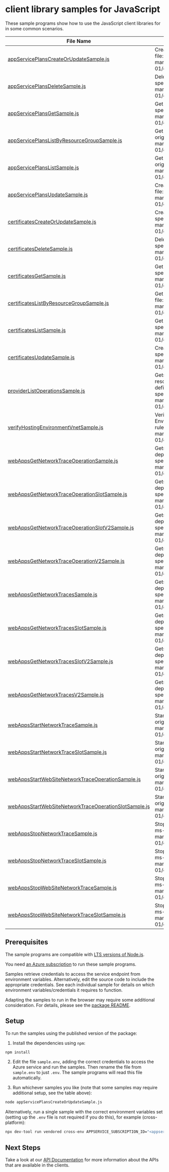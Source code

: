 # client library samples for JavaScript

These sample programs show how to use the JavaScript client libraries for in some common scenarios.

| **File Name**                                                                                               | **Description**                                                                                                                                                                                                                                      |
| ----------------------------------------------------------------------------------------------------------- | ---------------------------------------------------------------------------------------------------------------------------------------------------------------------------------------------------------------------------------------------------- |
| [appServicePlansCreateOrUpdateSample.js][appserviceplanscreateorupdatesample]                               | Creates or updates an App Service Plan. x-ms-original-file: specification/web/resource-manager/Microsoft.Web/stable/2018-02-01/examples/CreateOrUpdateAppServicePlan.json                                                                            |
| [appServicePlansDeleteSample.js][appserviceplansdeletesample]                                               | Delete an App Service plan. x-ms-original-file: specification/web/resource-manager/Microsoft.Web/stable/2018-02-01/examples/DeleteAppServicePlan.json                                                                                                |
| [appServicePlansGetSample.js][appserviceplansgetsample]                                                     | Get an App Service plan. x-ms-original-file: specification/web/resource-manager/Microsoft.Web/stable/2018-02-01/examples/GetAppServicePlan.json                                                                                                      |
| [appServicePlansListByResourceGroupSample.js][appserviceplanslistbyresourcegroupsample]                     | Get all App Service plans in a resource group. x-ms-original-file: specification/web/resource-manager/Microsoft.Web/stable/2018-02-01/examples/ListAppServicePlansByResourceGroup.json                                                               |
| [appServicePlansListSample.js][appserviceplanslistsample]                                                   | Get all App Service plans for a subscription. x-ms-original-file: specification/web/resource-manager/Microsoft.Web/stable/2018-02-01/examples/ListAppServicePlans.json                                                                               |
| [appServicePlansUpdateSample.js][appserviceplansupdatesample]                                               | Creates or updates an App Service Plan. x-ms-original-file: specification/web/resource-manager/Microsoft.Web/stable/2018-02-01/examples/PatchAppServicePlan.json                                                                                     |
| [certificatesCreateOrUpdateSample.js][certificatescreateorupdatesample]                                     | Create or update a certificate. x-ms-original-file: specification/web/resource-manager/Microsoft.Web/stable/2018-02-01/examples/CreateOrUpdateCertificate.json                                                                                       |
| [certificatesDeleteSample.js][certificatesdeletesample]                                                     | Delete a certificate. x-ms-original-file: specification/web/resource-manager/Microsoft.Web/stable/2018-02-01/examples/DeleteCertificate.json                                                                                                         |
| [certificatesGetSample.js][certificatesgetsample]                                                           | Get a certificate. x-ms-original-file: specification/web/resource-manager/Microsoft.Web/stable/2018-02-01/examples/GetCertificate.json                                                                                                               |
| [certificatesListByResourceGroupSample.js][certificateslistbyresourcegroupsample]                           | Get all certificates in a resource group. x-ms-original-file: specification/web/resource-manager/Microsoft.Web/stable/2018-02-01/examples/ListCertificatesByResourceGroup.json                                                                       |
| [certificatesListSample.js][certificateslistsample]                                                         | Get all certificates for a subscription. x-ms-original-file: specification/web/resource-manager/Microsoft.Web/stable/2018-02-01/examples/ListCertificates.json                                                                                       |
| [certificatesUpdateSample.js][certificatesupdatesample]                                                     | Create or update a certificate. x-ms-original-file: specification/web/resource-manager/Microsoft.Web/stable/2018-02-01/examples/PatchCertificate.json                                                                                                |
| [providerListOperationsSample.js][providerlistoperationssample]                                             | Gets all available operations for the Microsoft.Web resource provider. Also exposes resource metric definitions x-ms-original-file: specification/web/resource-manager/Microsoft.Web/stable/2018-02-01/examples/ListOperations.json                  |
| [verifyHostingEnvironmentVnetSample.js][verifyhostingenvironmentvnetsample]                                 | Verifies if this VNET is compatible with an App Service Environment by analyzing the Network Security Group rules. x-ms-original-file: specification/web/resource-manager/Microsoft.Web/stable/2018-02-01/examples/VerifyHostingEnvironmentVnet.json |
| [webAppsGetNetworkTraceOperationSample.js][webappsgetnetworktraceoperationsample]                           | Gets a named operation for a network trace capturing (or deployment slot, if specified). x-ms-original-file: specification/web/resource-manager/Microsoft.Web/stable/2018-02-01/examples/GetWebSiteNetworkTraceOperation.json                        |
| [webAppsGetNetworkTraceOperationSlotSample.js][webappsgetnetworktraceoperationslotsample]                   | Gets a named operation for a network trace capturing (or deployment slot, if specified). x-ms-original-file: specification/web/resource-manager/Microsoft.Web/stable/2018-02-01/examples/GetWebSiteNetworkTraceOperation.json                        |
| [webAppsGetNetworkTraceOperationSlotV2Sample.js][webappsgetnetworktraceoperationslotv2sample]               | Gets a named operation for a network trace capturing (or deployment slot, if specified). x-ms-original-file: specification/web/resource-manager/Microsoft.Web/stable/2018-02-01/examples/GetWebSiteNetworkTraceOperation.json                        |
| [webAppsGetNetworkTraceOperationV2Sample.js][webappsgetnetworktraceoperationv2sample]                       | Gets a named operation for a network trace capturing (or deployment slot, if specified). x-ms-original-file: specification/web/resource-manager/Microsoft.Web/stable/2018-02-01/examples/GetWebSiteNetworkTraceOperation.json                        |
| [webAppsGetNetworkTracesSample.js][webappsgetnetworktracessample]                                           | Gets a named operation for a network trace capturing (or deployment slot, if specified). x-ms-original-file: specification/web/resource-manager/Microsoft.Web/stable/2018-02-01/examples/GetWebSiteNetworkTraces.json                                |
| [webAppsGetNetworkTracesSlotSample.js][webappsgetnetworktracesslotsample]                                   | Gets a named operation for a network trace capturing (or deployment slot, if specified). x-ms-original-file: specification/web/resource-manager/Microsoft.Web/stable/2018-02-01/examples/GetWebSiteNetworkTraces.json                                |
| [webAppsGetNetworkTracesSlotV2Sample.js][webappsgetnetworktracesslotv2sample]                               | Gets a named operation for a network trace capturing (or deployment slot, if specified). x-ms-original-file: specification/web/resource-manager/Microsoft.Web/stable/2018-02-01/examples/GetWebSiteNetworkTraces.json                                |
| [webAppsGetNetworkTracesV2Sample.js][webappsgetnetworktracesv2sample]                                       | Gets a named operation for a network trace capturing (or deployment slot, if specified). x-ms-original-file: specification/web/resource-manager/Microsoft.Web/stable/2018-02-01/examples/GetWebSiteNetworkTraces.json                                |
| [webAppsStartNetworkTraceSample.js][webappsstartnetworktracesample]                                         | Start capturing network packets for the site. x-ms-original-file: specification/web/resource-manager/Microsoft.Web/stable/2018-02-01/examples/StartWebSiteNetworkTraceOperation.json                                                                 |
| [webAppsStartNetworkTraceSlotSample.js][webappsstartnetworktraceslotsample]                                 | Start capturing network packets for the site. x-ms-original-file: specification/web/resource-manager/Microsoft.Web/stable/2018-02-01/examples/StartWebSiteNetworkTraceOperation.json                                                                 |
| [webAppsStartWebSiteNetworkTraceOperationSample.js][webappsstartwebsitenetworktraceoperationsample]         | Start capturing network packets for the site. x-ms-original-file: specification/web/resource-manager/Microsoft.Web/stable/2018-02-01/examples/StartWebSiteNetworkTraceOperation.json                                                                 |
| [webAppsStartWebSiteNetworkTraceOperationSlotSample.js][webappsstartwebsitenetworktraceoperationslotsample] | Start capturing network packets for the site. x-ms-original-file: specification/web/resource-manager/Microsoft.Web/stable/2018-02-01/examples/StartWebSiteNetworkTraceOperation.json                                                                 |
| [webAppsStopNetworkTraceSample.js][webappsstopnetworktracesample]                                           | Stop ongoing capturing network packets for the site. x-ms-original-file: specification/web/resource-manager/Microsoft.Web/stable/2018-02-01/examples/StopWebSiteNetworkTrace.json                                                                    |
| [webAppsStopNetworkTraceSlotSample.js][webappsstopnetworktraceslotsample]                                   | Stop ongoing capturing network packets for the site. x-ms-original-file: specification/web/resource-manager/Microsoft.Web/stable/2018-02-01/examples/StopWebSiteNetworkTrace.json                                                                    |
| [webAppsStopWebSiteNetworkTraceSample.js][webappsstopwebsitenetworktracesample]                             | Stop ongoing capturing network packets for the site. x-ms-original-file: specification/web/resource-manager/Microsoft.Web/stable/2018-02-01/examples/StopWebSiteNetworkTrace.json                                                                    |
| [webAppsStopWebSiteNetworkTraceSlotSample.js][webappsstopwebsitenetworktraceslotsample]                     | Stop ongoing capturing network packets for the site. x-ms-original-file: specification/web/resource-manager/Microsoft.Web/stable/2018-02-01/examples/StopWebSiteNetworkTrace.json                                                                    |

## Prerequisites

The sample programs are compatible with [LTS versions of Node.js](https://github.com/nodejs/release#release-schedule).

You need [an Azure subscription][freesub] to run these sample programs.

Samples retrieve credentials to access the service endpoint from environment variables. Alternatively, edit the source code to include the appropriate credentials. See each individual sample for details on which environment variables/credentials it requires to function.

Adapting the samples to run in the browser may require some additional consideration. For details, please see the [package README][package].

## Setup

To run the samples using the published version of the package:

1. Install the dependencies using `npm`:

```bash
npm install
```

2. Edit the file `sample.env`, adding the correct credentials to access the Azure service and run the samples. Then rename the file from `sample.env` to just `.env`. The sample programs will read this file automatically.

3. Run whichever samples you like (note that some samples may require additional setup, see the table above):

```bash
node appServicePlansCreateOrUpdateSample.js
```

Alternatively, run a single sample with the correct environment variables set (setting up the `.env` file is not required if you do this), for example (cross-platform):

```bash
npx dev-tool run vendored cross-env APPSERVICE_SUBSCRIPTION_ID="<appservice subscription id>" APPSERVICE_RESOURCE_GROUP="<appservice resource group>" node appServicePlansCreateOrUpdateSample.js
```

## Next Steps

Take a look at our [API Documentation][apiref] for more information about the APIs that are available in the clients.

[appserviceplanscreateorupdatesample]: https://github.com/Azure/azure-sdk-for-js/blob/main/sdk/appservice/arm-appservice-profile-2020-09-01-hybrid/samples/v2/javascript/appServicePlansCreateOrUpdateSample.js
[appserviceplansdeletesample]: https://github.com/Azure/azure-sdk-for-js/blob/main/sdk/appservice/arm-appservice-profile-2020-09-01-hybrid/samples/v2/javascript/appServicePlansDeleteSample.js
[appserviceplansgetsample]: https://github.com/Azure/azure-sdk-for-js/blob/main/sdk/appservice/arm-appservice-profile-2020-09-01-hybrid/samples/v2/javascript/appServicePlansGetSample.js
[appserviceplanslistbyresourcegroupsample]: https://github.com/Azure/azure-sdk-for-js/blob/main/sdk/appservice/arm-appservice-profile-2020-09-01-hybrid/samples/v2/javascript/appServicePlansListByResourceGroupSample.js
[appserviceplanslistsample]: https://github.com/Azure/azure-sdk-for-js/blob/main/sdk/appservice/arm-appservice-profile-2020-09-01-hybrid/samples/v2/javascript/appServicePlansListSample.js
[appserviceplansupdatesample]: https://github.com/Azure/azure-sdk-for-js/blob/main/sdk/appservice/arm-appservice-profile-2020-09-01-hybrid/samples/v2/javascript/appServicePlansUpdateSample.js
[certificatescreateorupdatesample]: https://github.com/Azure/azure-sdk-for-js/blob/main/sdk/appservice/arm-appservice-profile-2020-09-01-hybrid/samples/v2/javascript/certificatesCreateOrUpdateSample.js
[certificatesdeletesample]: https://github.com/Azure/azure-sdk-for-js/blob/main/sdk/appservice/arm-appservice-profile-2020-09-01-hybrid/samples/v2/javascript/certificatesDeleteSample.js
[certificatesgetsample]: https://github.com/Azure/azure-sdk-for-js/blob/main/sdk/appservice/arm-appservice-profile-2020-09-01-hybrid/samples/v2/javascript/certificatesGetSample.js
[certificateslistbyresourcegroupsample]: https://github.com/Azure/azure-sdk-for-js/blob/main/sdk/appservice/arm-appservice-profile-2020-09-01-hybrid/samples/v2/javascript/certificatesListByResourceGroupSample.js
[certificateslistsample]: https://github.com/Azure/azure-sdk-for-js/blob/main/sdk/appservice/arm-appservice-profile-2020-09-01-hybrid/samples/v2/javascript/certificatesListSample.js
[certificatesupdatesample]: https://github.com/Azure/azure-sdk-for-js/blob/main/sdk/appservice/arm-appservice-profile-2020-09-01-hybrid/samples/v2/javascript/certificatesUpdateSample.js
[providerlistoperationssample]: https://github.com/Azure/azure-sdk-for-js/blob/main/sdk/appservice/arm-appservice-profile-2020-09-01-hybrid/samples/v2/javascript/providerListOperationsSample.js
[verifyhostingenvironmentvnetsample]: https://github.com/Azure/azure-sdk-for-js/blob/main/sdk/appservice/arm-appservice-profile-2020-09-01-hybrid/samples/v2/javascript/verifyHostingEnvironmentVnetSample.js
[webappsgetnetworktraceoperationsample]: https://github.com/Azure/azure-sdk-for-js/blob/main/sdk/appservice/arm-appservice-profile-2020-09-01-hybrid/samples/v2/javascript/webAppsGetNetworkTraceOperationSample.js
[webappsgetnetworktraceoperationslotsample]: https://github.com/Azure/azure-sdk-for-js/blob/main/sdk/appservice/arm-appservice-profile-2020-09-01-hybrid/samples/v2/javascript/webAppsGetNetworkTraceOperationSlotSample.js
[webappsgetnetworktraceoperationslotv2sample]: https://github.com/Azure/azure-sdk-for-js/blob/main/sdk/appservice/arm-appservice-profile-2020-09-01-hybrid/samples/v2/javascript/webAppsGetNetworkTraceOperationSlotV2Sample.js
[webappsgetnetworktraceoperationv2sample]: https://github.com/Azure/azure-sdk-for-js/blob/main/sdk/appservice/arm-appservice-profile-2020-09-01-hybrid/samples/v2/javascript/webAppsGetNetworkTraceOperationV2Sample.js
[webappsgetnetworktracessample]: https://github.com/Azure/azure-sdk-for-js/blob/main/sdk/appservice/arm-appservice-profile-2020-09-01-hybrid/samples/v2/javascript/webAppsGetNetworkTracesSample.js
[webappsgetnetworktracesslotsample]: https://github.com/Azure/azure-sdk-for-js/blob/main/sdk/appservice/arm-appservice-profile-2020-09-01-hybrid/samples/v2/javascript/webAppsGetNetworkTracesSlotSample.js
[webappsgetnetworktracesslotv2sample]: https://github.com/Azure/azure-sdk-for-js/blob/main/sdk/appservice/arm-appservice-profile-2020-09-01-hybrid/samples/v2/javascript/webAppsGetNetworkTracesSlotV2Sample.js
[webappsgetnetworktracesv2sample]: https://github.com/Azure/azure-sdk-for-js/blob/main/sdk/appservice/arm-appservice-profile-2020-09-01-hybrid/samples/v2/javascript/webAppsGetNetworkTracesV2Sample.js
[webappsstartnetworktracesample]: https://github.com/Azure/azure-sdk-for-js/blob/main/sdk/appservice/arm-appservice-profile-2020-09-01-hybrid/samples/v2/javascript/webAppsStartNetworkTraceSample.js
[webappsstartnetworktraceslotsample]: https://github.com/Azure/azure-sdk-for-js/blob/main/sdk/appservice/arm-appservice-profile-2020-09-01-hybrid/samples/v2/javascript/webAppsStartNetworkTraceSlotSample.js
[webappsstartwebsitenetworktraceoperationsample]: https://github.com/Azure/azure-sdk-for-js/blob/main/sdk/appservice/arm-appservice-profile-2020-09-01-hybrid/samples/v2/javascript/webAppsStartWebSiteNetworkTraceOperationSample.js
[webappsstartwebsitenetworktraceoperationslotsample]: https://github.com/Azure/azure-sdk-for-js/blob/main/sdk/appservice/arm-appservice-profile-2020-09-01-hybrid/samples/v2/javascript/webAppsStartWebSiteNetworkTraceOperationSlotSample.js
[webappsstopnetworktracesample]: https://github.com/Azure/azure-sdk-for-js/blob/main/sdk/appservice/arm-appservice-profile-2020-09-01-hybrid/samples/v2/javascript/webAppsStopNetworkTraceSample.js
[webappsstopnetworktraceslotsample]: https://github.com/Azure/azure-sdk-for-js/blob/main/sdk/appservice/arm-appservice-profile-2020-09-01-hybrid/samples/v2/javascript/webAppsStopNetworkTraceSlotSample.js
[webappsstopwebsitenetworktracesample]: https://github.com/Azure/azure-sdk-for-js/blob/main/sdk/appservice/arm-appservice-profile-2020-09-01-hybrid/samples/v2/javascript/webAppsStopWebSiteNetworkTraceSample.js
[webappsstopwebsitenetworktraceslotsample]: https://github.com/Azure/azure-sdk-for-js/blob/main/sdk/appservice/arm-appservice-profile-2020-09-01-hybrid/samples/v2/javascript/webAppsStopWebSiteNetworkTraceSlotSample.js
[apiref]: https://learn.microsoft.com/javascript/api/@azure/arm-appservice-profile-2020-09-01-hybrid?view=azure-node-preview
[freesub]: https://azure.microsoft.com/free/
[package]: https://github.com/Azure/azure-sdk-for-js/tree/main/sdk/appservice/arm-appservice-profile-2020-09-01-hybrid/README.md
